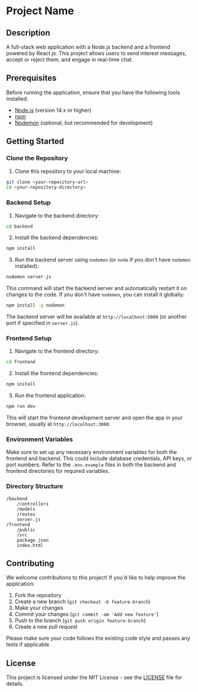 
# Project Name

## Description
A full-stack web application with a Node.js backend and a frontend powered by React.js. This project allows users to send interest messages, accept or reject them, and engage in real-time chat.

## Prerequisites

Before running the application, ensure that you have the following tools installed:

- [Node.js](https://nodejs.org/) (version 14.x or higher)
- [npm](https://www.npmjs.com/)
- [Nodemon](https://www.npmjs.com/package/nodemon) (optional, but recommended for development)

## Getting Started

### Clone the Repository

1. Clone this repository to your local machine:

```bash
git clone <your-repository-url>
cd <your-repository-directory>
```

### Backend Setup

1. Navigate to the backend directory:

```bash
cd backend
```

2. Install the backend dependencies:

```bash
npm install
```

3. Run the backend server using `nodemon` (or `node` if you don't have `nodemon` installed):

```bash
nodemon server.js
```

This command will start the backend server and automatically restart it on changes to the code. If you don't have `nodemon`, you can install it globally:

```bash
npm install -g nodemon
```

The backend server will be available at `http://localhost:5000` (or another port if specified in `server.js`).

### Frontend Setup

1. Navigate to the frontend directory:

```bash
cd frontend
```

2. Install the frontend dependencies:

```bash
npm install
```

3. Run the frontend application:

```bash
npm run dev
```

This will start the frontend development server and open the app in your browser, usually at `http://localhost:3000`.

### Environment Variables

Make sure to set up any necessary environment variables for both the frontend and backend. This could include database credentials, API keys, or port numbers. Refer to the `.env.example` files in both the backend and frontend directories for required variables.

### Directory Structure

```
/backend
    /controllers
    /models
    /routes
    server.js
/frontend
    /public
    /src
    package.json
    index.html
```

## Contributing

We welcome contributions to this project! If you'd like to help improve the application:

1. Fork the repository
2. Create a new branch (`git checkout -b feature-branch`)
3. Make your changes
4. Commit your changes (`git commit -am 'Add new feature'`)
5. Push to the branch (`git push origin feature-branch`)
6. Create a new pull request

Please make sure your code follows the existing code style and passes any tests if applicable.

## License

This project is licensed under the MIT License - see the [LICENSE](LICENSE) file for details.
